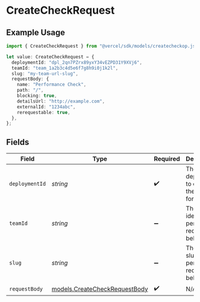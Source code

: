 # CreateCheckRequest

## Example Usage

```typescript
import { CreateCheckRequest } from "@vercel/sdk/models/createcheckop.js";

let value: CreateCheckRequest = {
  deploymentId: "dpl_2qn7PZrx89yxY34vEZPD31Y9XVj6",
  teamId: "team_1a2b3c4d5e6f7g8h9i0j1k2l",
  slug: "my-team-url-slug",
  requestBody: {
    name: "Performance Check",
    path: "/",
    blocking: true,
    detailsUrl: "http://example.com",
    externalId: "1234abc",
    rerequestable: true,
  },
};
```

## Fields

| Field                                                                | Type                                                                 | Required                                                             | Description                                                          | Example                                                              |
| -------------------------------------------------------------------- | -------------------------------------------------------------------- | -------------------------------------------------------------------- | -------------------------------------------------------------------- | -------------------------------------------------------------------- |
| `deploymentId`                                                       | *string*                                                             | :heavy_check_mark:                                                   | The deployment to create the check for.                              | dpl_2qn7PZrx89yxY34vEZPD31Y9XVj6                                     |
| `teamId`                                                             | *string*                                                             | :heavy_minus_sign:                                                   | The Team identifier to perform the request on behalf of.             | team_1a2b3c4d5e6f7g8h9i0j1k2l                                        |
| `slug`                                                               | *string*                                                             | :heavy_minus_sign:                                                   | The Team slug to perform the request on behalf of.                   | my-team-url-slug                                                     |
| `requestBody`                                                        | [models.CreateCheckRequestBody](../models/createcheckrequestbody.md) | :heavy_check_mark:                                                   | N/A                                                                  |                                                                      |